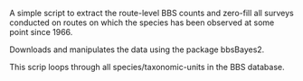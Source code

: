 A simple script to extract the route-level BBS counts and zero-fill all surveys conducted on routes on which the species has been observed at some point since 1966.

Downloads and manipulates the data using the package bbsBayes2.

This scrip loops through all species/taxonomic-units in the BBS database. 
